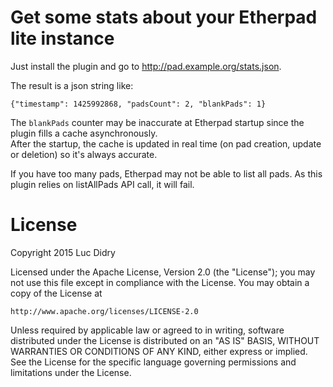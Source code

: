 # Get some stats about your Etherpad lite instance

Just install the plugin and go to http://pad.example.org/stats.json.

The result is a json string like:

```
{"timestamp": 1425992868, "padsCount": 2, "blankPads": 1}
```

The `blankPads` counter may be inaccurate at Etherpad startup since the plugin fills a cache asynchronously.  
After the startup, the cache is updated in real time (on pad creation, update or deletion) so it's always accurate.

If you have too many pads, Etherpad may not be able to list all pads. As this plugin relies on listAllPads API call, it will fail.

# License

Copyright 2015 Luc Didry

Licensed under the Apache License, Version 2.0 (the "License");
you may not use this file except in compliance with the License.
You may obtain a copy of the License at

    http://www.apache.org/licenses/LICENSE-2.0

Unless required by applicable law or agreed to in writing, software
distributed under the License is distributed on an "AS IS" BASIS,
WITHOUT WARRANTIES OR CONDITIONS OF ANY KIND, either express or implied.
See the License for the specific language governing permissions and
limitations under the License.
